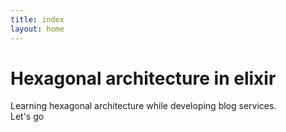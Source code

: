 ```yaml
---
title: index
layout: home
---
```


# Hexagonal architecture in elixir

Learning hexagonal architecture while developing blog services.  
Let's go  